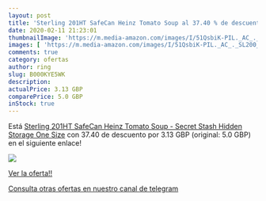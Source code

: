 ```yaml
---
layout: post
title: 'Sterling 201HT SafeCan Heinz Tomato Soup al 37.40 % de descuento'
date: 2020-02-11 21:23:01
thumbnailImage: 'https://m.media-amazon.com/images/I/51QsbiK-PIL._AC_._SL200_.jpg'
images: [ 'https://m.media-amazon.com/images/I/51QsbiK-PIL._AC_._SL200_.jpg' ]
comments: true
category: ofertas
author: ring
slug: B000KYE5WK
description:
actualPrice: 3.13 GBP
comparePrice: 5.0 GBP
inStock: true
---
```


Está [Sterling 201HT SafeCan Heinz Tomato Soup - Secret Stash Hidden Storage  One Size](https://www.amazon.com/dp/B000KYE5WK/?tag=redken08-20) con 37.40 de descuento por 3.13 GBP (original: 5.0 GBP) en el siguiente enlace!

[![](https://m.media-amazon.com/images/I/51QsbiK-PIL._AC_._SL200_.jpg)](https://www.amazon.com/dp/B000KYE5WK/?tag=redken08-20)

[Ver la oferta!!](https://www.amazon.com/dp/B000KYE5WK/?tag=redken08-20)

[Consulta otras ofertas en nuestro canal de telegram](https://t.me/s/ofertas25)
